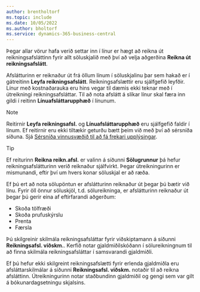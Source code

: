 ```yaml
---
author: brentholtorf
ms.topic: include
ms.date: 10/05/2022
ms.author: bholtorf
ms.service: dynamics-365-business-central
---
```

Þegar allar vörur hafa verið settar inn í línur er hægt að reikna út reikningsafsláttinn fyrir allt söluskjalið með því að velja aðgerðina **Reikna út reikningsafslátt**.

Afslátturinn er reiknaður út frá öllum línum í söluskjalinu þar sem hakað er í gátreitinn **Leyfa reikningsafslátt**. Reikningsafslættir eru sjálfgefið leyfðir. Línur með kostnaðarauka eru hins vegar til dæmis ekki teknar með í útreikningi reikningsafsláttar. Til að nota afslátt á slíkar línur skal færa inn gildi í reitinn **Línuafsláttarupphæð** í línunum.  

> [!NOTE]
> Reitirnir **Leyfa reikningsafsl.** og **Línuafsláttarupphæð** eru sjálfgefið faldir í línum. Ef reitirnir eru ekki tiltækir geturðu bætt þeim við með því að sérsníða síðuna. Sjá  [Sérsníða vinnusvæðið til að fá frekari upplýsingar](../ui-personalization-user.md#start-personalizing-by-using-the-personalization-mode).

> [!TIP]
> Ef reiturinn **Reikna reikn.afsl.** er valinn á síðunni **Sölugrunnur** þá hefur reikningsafslátturinn verið reiknaður sjálfvirkt. Þegar útreikningurinn er mismunandi, eftir því um hvers konar söluskjal er að ræða.
>
> Ef þú ert að nota sölupöntun er afslátturinn reiknaður út þegar þú bætir við línu. Fyrir öll önnur söluskjöl, t.d. sölureikninga, er afslátturinn reiknaður út þegar þú gerir eina af eftirfarandi aðgerðum:
>
> * Skoða tölfræði
> * Skoða prufuskýrslu
> * Prenta
> * Færsla

Þú skilgreinir skilmála reikningsafsláttar fyrir viðskiptamann á síðunni **Reikningsafsl. viðskm.**. Kerfið notar gjaldmiðilskóðann í sölureikningnum til að finna skilmála reikningsafsláttar í samsvarandi gjaldmiðli.

Ef þú hefur ekki skilgreint reikningsafslætti fyrir erlenda gjaldmiðla eru afsláttarskilmálar á síðunni **Reikningsafsl. viðskm.** notaðir til að reikna afsláttinn. Útreikningurinn notar staðbundinn gjaldmiðil og gengi sem var gilt á bókunardagsetningu skjalsins.
